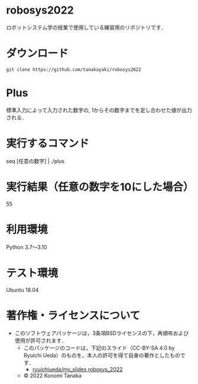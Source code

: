 # robosys2022
ロボットシステム学の授業で使用している練習用のリポジトリです．

# ダウンロード
```git clone https://github.com/tanakayaki/robosys2022```

# Plus
標準入力によって入力された数字の, 1からその数字までを足し合わせた値が出力される．

# 実行するコマンド
seq [任意の数字] | ./plus

# 実行結果（任意の数字を10にした場合）
55

# 利用環境
Python 3.7～3.10

# テスト環境
Ubuntu 18.04

# 著作権・ライセンスについて
* このソフトウェアパッケージは，3条項BSDライセンスの下，再頒布および使用が許可されます．
  * このパッケージのコードは，下記のスライド（CC-BY-SA 4.0 by Ryuichi Ueda）のものを，本人の許可を得て自身の著作としたものです．
      * [ryuichiueda/my_slides robosys_2022](https://github.com/ryuichiueda/my_slides/tree/master/robosys_2022)
  * © 2022 Konomi Tanaka 
